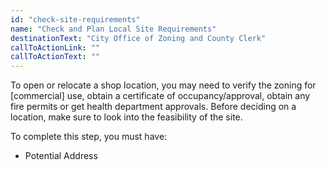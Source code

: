 ```yaml
---
id: "check-site-requirements"
name: "Check and Plan Local Site Requirements"
destinationText: "City Office of Zoning and County Clerk"
callToActionLink: ""
callToActionText: ""
---
```


To open or relocate a shop location, you may need to verify the zoning for [commercial] use, obtain a certificate of occupancy/approval, obtain any fire permits or get health department approvals. Before deciding on a location, make sure to look into the feasibility of the site.
        
To complete this step, you must have:
- Potential Address

